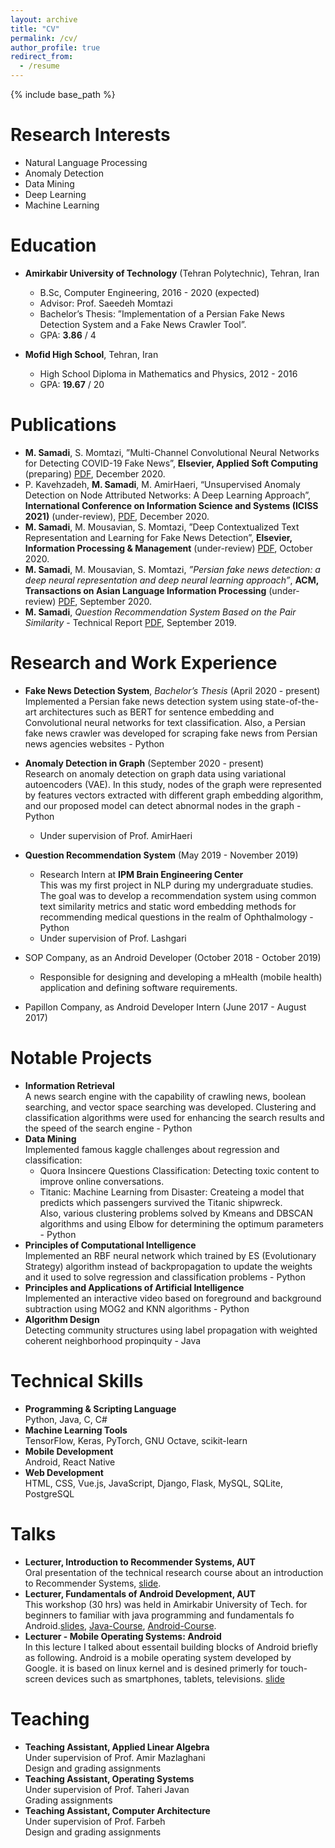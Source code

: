 ```yaml
---
layout: archive
title: "CV"
permalink: /cv/
author_profile: true
redirect_from:
  - /resume
---
```


{% include base_path %}

Research Interests
======
* Natural Language Processing
* Anomaly Detection
* Data Mining
* Deep Learning
* Machine Learning

Education
======
* **Amirkabir University of Technology** (Tehran Polytechnic), Tehran, Iran
  * B.Sc, Computer Engineering, 2016 - 2020 (expected)
  * Advisor: Prof. Saeedeh Momtazi
  * Bachelor’s Thesis: ”Implementation of a Persian Fake News Detection System and a Fake News Crawler Tool”.
  * GPA: **3.86** / 4
  
* **Mofid High School**, Tehran, Iran
  * High School Diploma in Mathematics and Physics, 2012 - 2016
  * GPA: **19.67** / 20

Publications
======
 * **M. Samadi**, S. Momtazi, ”Multi-Channel Convolutional Neural Networks for Detecting COVID-19 Fake News”, **Elsevier, Applied Soft Computing** (preparing) [PDF](), December 2020.
 * P. Kavehzadeh, **M. Samadi**, M. AmirHaeri, “Unsupervised Anomaly Detection on Node Attributed Networks: A Deep Learning Approach”, **International Conference on Information Science and Systems (ICISS 2021)** (under-review), [PDF](), December 2020.
 * **M. Samadi**, M. Mousavian, S. Momtazi, ”Deep Contextualized Text Representation and Learning
for Fake News Detection”, **Elsevier, Information Processing & Management** (under-review) [PDF](), October 2020.
 * **M. Samadi**, M. Mousavian, S. Momtazi, *”Persian fake news detection: a deep neural representation and deep neural learning approach”*, **ACM, Transactions on Asian Language Information Processing** (under-review) [PDF](), September 2020.
 * **M. Samadi**, *Question Recommendation System Based on the Pair Similarity* - Technical Report [PDF](https://drive.google.com/file/d/1CZT2KJm1mhqPPNRv_CKdF9WBTAT9ErZY/view?usp=sharing), September 2019.

Research and Work Experience
======
* **Fake News Detection System**, *Bachelor’s Thesis* (April 2020 - present) <br/>
  Implemented a Persian fake news detection system using state-of-the-art architectures such as BERT for sentence embedding and Convolutional neural
networks for text classification. Also, a Persian fake news crawler was developed for scraping fake news from Persian news agencies websites - Python

* **Anomaly Detection in Graph** (September 2020 - present) <br/>
  Research on anomaly detection on graph data using variational autoencoders
  (VAE). In this study, nodes of the graph were represented by features vectors
  extracted with different graph embedding algorithm, and our proposed model
  can detect abnormal nodes in the graph - Python <br/>
  * Under supervision of Prof. AmirHaeri
  
* **Question Recommendation System** (May 2019 - November 2019) <br/>
  * Research Intern at **IPM Brain Engineering Center** <br/>
  This was my first project in NLP during my undergraduate studies. The goal
  was to develop a recommendation system using common text similarity metrics
  and static word embedding methods for recommending medical questions in the
  realm of Ophthalmology - Python <br/>
  * Under supervision of Prof. Lashgari
  
* SOP Company, as an Android Developer (October 2018 - October 2019) <br/>
  * Responsible for designing and developing a mHealth (mobile health) application
    and defining software requirements.
  
* Papillon Company, as Android Developer Intern (June 2017 - August 2017)

Notable Projects
======

* **Information Retrieval** <br/>
  A news search engine with the capability of crawling news, boolean searching,
  and vector space searching was developed. Clustering and classification algorithms were used for enhancing the search results and the speed of the search
  engine - Python
* **Data Mining** <br/>
  Implemented famous kaggle challenges about regression and classification: <br/>
  * Quora Insincere Questions Classification: Detecting toxic content to improve online conversations. <br/>
  * Titanic: Machine Learning from Disaster: Createing a model that predicts which passengers survived the Titanic shipwreck. <br/>
  Also, various clustering problems solved by Kmeans and DBSCAN algorithms and using Elbow for determining the optimum parameters - Python
* **Principles of Computational Intelligence** <br/>
  Implemented an RBF neural network which trained by ES (Evolutionary Strategy) algorithm instead of backpropagation to update the weights and it used to
  solve regression and classification problems - Python
* **Principles and Applications of Artificial Intelligence** <br/>
  Implemented an interactive video based on foreground and background subtraction using MOG2 and KNN algorithms - Python
* **Algorithm Design** <br/>
  Detecting community structures using label propagation with weighted coherent
  neighborhood propinquity - Java

Technical Skills
======
* **Programming & Scripting Language** <br/>
  Python, Java, C, C#
* **Machine Learning Tools** <br/>
  TensorFlow, Keras, PyTorch, GNU Octave, scikit-learn
* **Mobile Development** <br/>
  Android, React Native
* **Web Development** <br/>
  HTML, CSS, Vue.js, JavaScript, Django, Flask, MySQL, SQLite, PostgreSQL
  
Talks
======
 * **Lecturer, Introduction to Recommender Systems, AUT** <br/>
    Oral presentation of the technical research course about an introduction to Recommender Systems, [slide](https://www.dropbox.com/s/um9uqesx8hb2n11/RecommenderSystem_slide.pdf?dl=0).
  * **Lecturer, Fundamentals of Android Development, AUT** <br/>
    This workshop (30 hrs) was held in Amirkabir University of Tech. for beginners to familiar with java programming and fundamentals fo Android.[slides](https://www.dropbox.com/sh/va8ynst3v8knauw/AAC-57r9MxdGJdS6vU-jCJA1a?dl=0), [Java-Course](https://github.com/MhmDSmdi/Basic-Java-Course), [Android-Course](https://github.com/MhmDSmdi/Basic-Android-Course).
  * **Lecturer - Mobile Operating Systems: Android** <br/>
    In this lecture I talked about essentail building blocks of Android briefly as following.
    Android is a mobile operating system developed by Google. it is based on linux kernel and is desined primerly for touch-screen devices such as smartphones, tablets, televisions. [slide](https://www.dropbox.com/s/9jj225ey2uomve6/OS-Lab.ppsx?dl=0)
  
Teaching
======
  * **Teaching Assistant, Applied Linear Algebra** <br/>
    Under supervision of Prof. Amir Mazlaghani <br/>
    Design and grading assignments
  * **Teaching Assistant, Operating Systems** <br/>
    Under supervision of Prof. Taheri Javan <br/>
    Grading assignments
  * **Teaching Assistant, Computer Architecture** <br/>
    Under supervision of Prof. Farbeh <br/>
    Design and grading assignments
